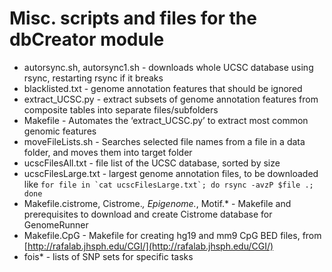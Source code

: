 Misc. scripts and files for the dbCreator module
================================================

-   autorsync.sh, autorsync1.sh - downloads whole UCSC database using rsync, restarting
    rsync if it breaks
-   blacklisted.txt - genome annotation features that should be ignored
-   extract\_UCSC.py - extract subsets of genome annotation features
    from composite tables into separate files/subfolders
-   Makefile - Automates the ‘extract\_UCSC.py’ to extract most common
    genomic features
-   moveFileLists.sh - Searches selected file names from a file in a
    data folder, and moves them into target folder
-   ucscFilesAll.txt - file list of the UCSC database, sorted by size
-   ucscFilesLarge.txt - largest genome annotation files, to be
    downloaded like
    `` for file in `cat ucscFilesLarge.txt`; do rsync -avzP $file .; done ``
- Makefile.cistrome, Cistrome.*, Epigenome.*, Motif.* - Makefile and prerequisites to download and create Cistrome database for GenomeRunner
- Makefile.CpG - Makefile for creating hg19 and mm9 CpG BED files, from [http://rafalab.jhsph.edu/CGI/](http://rafalab.jhsph.edu/CGI/)
- fois* - lists of SNP sets for specific tasks
